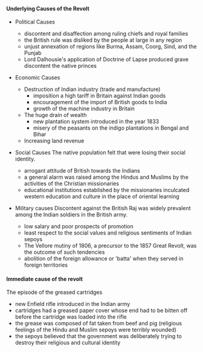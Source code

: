 
#### Underlying Causes of the Revolt

* Political Causes
    - discontent and disaffection among ruling chiefs and royal families
    - the British rule was disliked by the people at large in any region
    - unjust annexation of regions like Burma, Assam, Coorg, Sind, and the Punjab
    - Lord Dalhousie's application of Doctrine of Lapse produced grave discontent the native princes

* Economic Causes
    - Destruction of Indian industry (trade and manufacture)
        * imposition a high tariff in Britain against Indian goods
        * encouragement of the import of British goods to India
        * growth of the machine industry in Britain
    - The huge drain of wealth
        * new plantation system introduced in the year 1833
        * misery of the peasants on the indigo plantations in Bengal and Bihar
    - Increasing land revenue

* Social Causes
The native population felt that were losing their social identity.
    - arrogant attitude of British towards the Indians
    - a general alarm was raised among the Hindus and Muslims by the activities of the Christian missionaries
    - educational institutions established by the missionaries inculcated western education and culture in the place of oriental learning

* Military causes
Discontent against the British Raj was widely prevalent among the Indian soldiers in the British army.
    - low salary and poor prospects of promotion
    - least respect to the social values and religious sentiments of Indian sepoys
    - The Vellore mutiny of 1806, a precursor to the 1857 Great Revolt, was the outcome of such tendencies
    - abolition of the foreign allowance or 'batta' when they served in foreign territories

#### Immediate cause of the revolt

The episode of the greased cartridges
- new Enfield rifle introduced in the Indian army
- cartridges had a greased paper cover whose end had to be bitten off before the cartridge was loaded into the rifle
- the grease was composed of fat taken from beef and pig (religious feelings of the Hindu and Muslim sepoys were terribly wounded)
- the sepoys believed that the government was deliberately trying to destroy their religious and cultural identity
